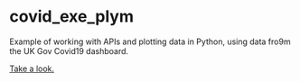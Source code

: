 # covid_exe_plym
Example of working with APIs and plotting data in Python, using data fro9m the UK Gov Covid19 dashboard.

[Take a look.](https://github.com/shanej90/covid_exe_plym/blob/main/covid_data.ipynb)

